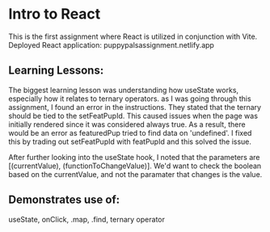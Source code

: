 # Intro to React

This is the first assignment where React is utilized in conjunction with Vite.
Deployed React application: puppypalsassignment.netlify.app

## Learning Lessons:

The biggest learning lesson was understanding how useState works, especially how it relates to ternary operators. as I was going through this assignment, I found an error in the instructions. They stated that the ternary should be tied to the setFeatPupId. This caused issues when the page was initially rendered since it was considered always true. As a result, there would be an error as featuredPup tried to find data on 'undefined'. I fixed this by trading out setFeatPupId with featPupId and this solved the issue.

After further looking into the useState hook, I noted that the parameters are [(currentValue), (functionToChangeValue)]. We'd want to check the boolean based on the currentValue, and not the paramater that changes is the value.

## Demonstrates use of:

useState, onClick, .map, .find, ternary operator
